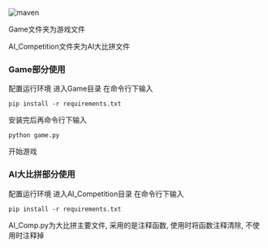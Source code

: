 ![maven](https://img.shields.io/badge/Language-Python3-green)

Game文件夹为游戏文件

AI_Competition文件夹为AI大比拼文件

### Game部分使用
配置运行环境
进入Game目录 在命令行下输入
```
pip install -r requirements.txt
```
安装完后再命令行下输入
```
python game.py
```
开始游戏

### AI大比拼部分使用
配置运行环境
进入AI_Competition目录 在命令行下输入
```
pip install -r requirements.txt
```
AI_Comp.py为大比拼主要文件, 采用的是注释函数, 使用时将函数注释清除, 不使用时注释掉
